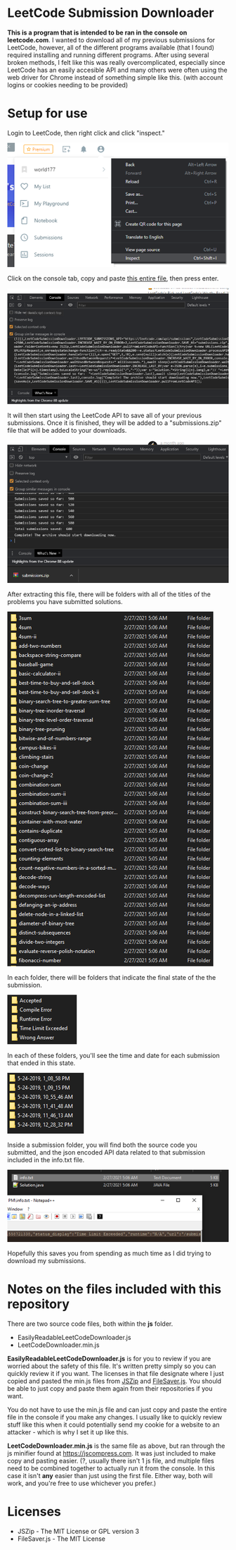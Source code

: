 # LeetCode Submission Downloader

**This is a program that is intended to be ran in the console on leetcode.com**. I wanted to download all of my previous submissions for LeetCode, however, all of the different programs available (that I found) required installing and running different programs. After using several broken methods, I felt like this was really overcomplicated, especially since LeetCode has an easily accesible API and many others were often using the web driver for Chrome instead of something simple like this. (with account logins or cookies needing to be provided)

# Setup for use

Login to LeetCode, then right click and click "inspect."

![](img/5.png)

Click on the console tab, copy and paste [this entire file](js/LeetCodeDownloader.min.js), then press enter.

![](img/6.png)

It will then start using the LeetCode API to save all of your previous submissions. Once it is finished, they will be added to a "submissions.zip" file that will be added to your downloads.

![](img/7.png)

After extracting this file, there will be folders with all of the titles of the problems you have submitted solutions.

![](img/1.png)

In each folder, there will be folders that indicate the final state of the the submission.

![](img/2.png)

In each of these folders, you'll see the time and date for each submission that ended in this state.

![](img/3.png)

Inside a submission folder, you will find both the source code you submitted, and the json encoded API data related to that submission included in the info.txt file.

![](img/4.png)

Hopefully this saves you from spending as much time as I did trying to download my submissions.

# Notes on the files included with this repository

There are two source code files, both within the **js** folder. 

- EasilyReadableLeetCodeDownloader.js
- LeetCodeDownloader.min.js

**EasilyReadableLeetCodeDownloader.js** is for you to review if you are worried about the safety of this file. It's written pretty simply so you can quickly review it if you want. The licenses in that file designate where I just copied and pasted the min.js files from [JSZip](https://raw.github.com/Stuk/jszip/) and [FileSaver.js](https://github.com/eligrey/FileSaver.js/). You should be able to just copy and paste them again from their repositories if you want. 

You do not have to use the min.js file and can just copy and paste the entire file in the console if you make any changes. I usually like to quickly review stuff like this when it could potentially send my cookie for a website to an attacker - which is why I set it up like this.

**LeetCodeDownloader.min.js** is the same file as above, but ran through the js minifier found at https://jscompress.com. It was just included to make copy and pasting easier. (?, usually there isn't 1 js file, and multiple files need to be combined together to actually run it from the console. In this case it isn't **any** easier than just using the first file. Either way, both will work, and you're free to use whichever you prefer.)

# Licenses

- JSZip - The MIT License or GPL version 3
- FileSaver.js - The MIT License

